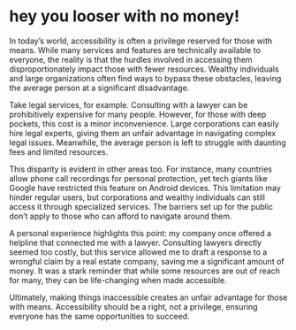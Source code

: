 # hey you looser with no money!

In today’s world, accessibility is often a privilege reserved for those with means. While many services and features are technically available to everyone, the reality is that the hurdles involved in accessing them disproportionately impact those with fewer resources. Wealthy individuals and large organizations often find ways to bypass these obstacles, leaving the average person at a significant disadvantage.

Take legal services, for example. Consulting with a lawyer can be prohibitively expensive for many people. However, for those with deep pockets, this cost is a minor inconvenience. Large corporations can easily hire legal experts, giving them an unfair advantage in navigating complex legal issues. Meanwhile, the average person is left to struggle with daunting fees and limited resources.

This disparity is evident in other areas too. For instance, many countries allow phone call recordings for personal protection, yet tech giants like Google have restricted this feature on Android devices. This limitation may hinder regular users, but corporations and wealthy individuals can still access it through specialized services. The barriers set up for the public don’t apply to those who can afford to navigate around them.

A personal experience highlights this point: my company once offered a helpline that connected me with a lawyer. Consulting lawyers directly seemed too costly, but this service allowed me to draft a response to a wrongful claim by a real estate company, saving me a significant amount of money. It was a stark reminder that while some resources are out of reach for many, they can be life-changing when made accessible.

Ultimately, making things inaccessible creates an unfair advantage for those with means. Accessibility should be a right, not a privilege, ensuring everyone has the same opportunities to succeed.


